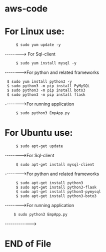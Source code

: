 # aws-code
# For Linux use:

         $ sudo yum update -y
--------> For Sql-client

         $ sudo yum install mysql -y
-------->For python and related frameworks

	 $ sudo yum install python3 -y
	 $ sudo python3 -m pip install PyMySQL
	 $ sudo python3 -m pip install boto3
	 $ sudo python3 -m pip install flask
	 
-------->For running application

         $ sudo python3 EmpApp.py

# For Ubuntu use:

         $ sudo apt-get update
	 
-------->For Sql-client

         $ sudo apt-get install mysql-client
      
-------->For python and related frameworks

         $ sudo apt-get install python3
         $ sudo apt-get install python3-flask
         $ sudo apt-get install python3-pymysql
         $ sudo apt-get install python3-boto3
     
-------->For running application

        $ sudo python3 EmpApp.py
------------->
# END of File
